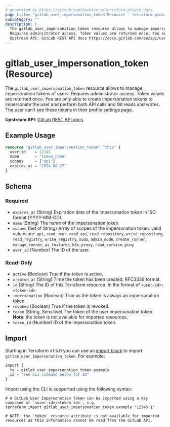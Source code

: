 ```yaml
---
# generated by https://github.com/hashicorp/terraform-plugin-docs
page_title: "gitlab_user_impersonation_token Resource - terraform-provider-gitlab"
subcategory: ""
description: |-
  The gitlab_user_impersonation_token resource allows to manage impersonation tokens of users.
  Requires administrator access. Token values are returned once. You are only able to create impersonation tokens to impersonate the user and perform both API calls and Git reads and writes. The user can’t see these tokens in their profile settings page.
  Upstream API: GitLab REST API docs https://docs.gitlab.com/ee/api/users.html#create-an-impersonation-token
---
```


# gitlab_user_impersonation_token (Resource)

The `gitlab_user_impersonation_token` resource allows to manage impersonation tokens of users.
Requires administrator access. Token values are returned once. You are only able to create impersonation tokens to impersonate the user and perform both API calls and Git reads and writes. The user can’t see these tokens in their profile settings page.

**Upstream API**: [GitLab REST API docs](https://docs.gitlab.com/ee/api/users.html#create-an-impersonation-token)

## Example Usage

```terraform
resource "gitlab_user_impersonation_token" "this" {
  user_id    = 12345
  name       = "token_name"
  scopes     = ["api"]
  expires_at = "2024-08-27"
}
```

<!-- schema generated by tfplugindocs -->
## Schema

### Required

- `expires_at` (String) Expiration date of the impersonation token in ISO format (YYYY-MM-DD).
- `name` (String) The name of the impersonation token.
- `scopes` (Set of String) Array of scopes of the impersonation token. valid values are: `api`, `read_user`, `read_api`, `read_repository`, `write_repository`, `read_registry`, `write_registry`, `sudo`, `admin_mode`, `create_runner`, `manage_runner`, `ai_features`, `k8s_proxy`, `read_service_ping`
- `user_id` (Number) The ID of the user.

### Read-Only

- `active` (Boolean) True if the token is active.
- `created_at` (String) Time the token has been created, RFC3339 format.
- `id` (String) The ID of this Terraform resource. In the format of `<user-id>:<token-id>`.
- `impersonation` (Boolean) True as the token is always an impersonation token.
- `revoked` (Boolean) True if the token is revoked.
- `token` (String, Sensitive) The token of the user impersonation token. **Note**: the token is not available for imported resources.
- `token_id` (Number) ID of the impersonation token.

## Import

Starting in Terraform v1.5.0 you can use an [import block](https://developer.hashicorp.com/terraform/language/import) to import `gitlab_user_impersonation_token`. For example:
```terraform
import {
  to = gitlab_user_impersonation_token.example
  id = "see CLI command below for ID"
}
```

Import using the CLI is supported using the following syntax:

```shell
# A GitLab User Impersonation Token can be imported using a key composed of `<user-id>:<token-id>`, e.g.
terraform import gitlab_user_impersonation_token.example "12345:1"

# NOTE: the `token` resource attribute is not available for imported resources as this information cannot be read from the GitLab API.
```
